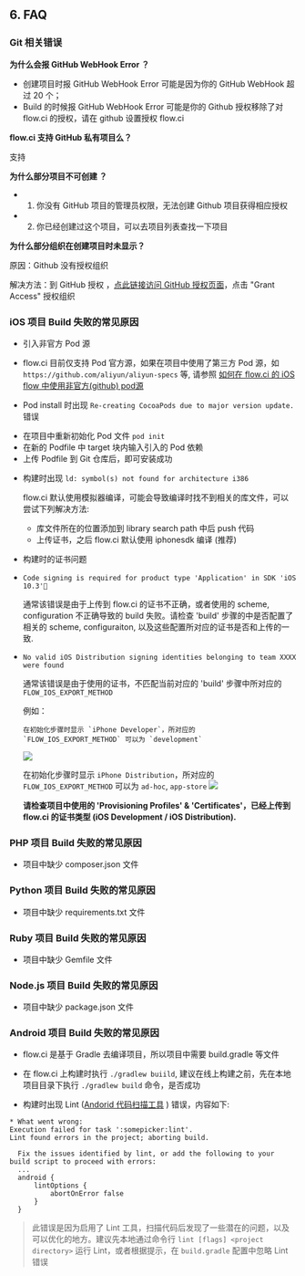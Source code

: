 ## 6. FAQ

### Git 相关错误

**为什么会报 GitHub WebHook Error ？**

- 创建项目时报 GitHub WebHook Error 可能是因为你的 GitHub WebHook 超过 20 个；
- Build 的时候报 GitHub WebHook Error 可能是你的 Github 授权移除了对 flow.ci 的授权，请在 github 设置授权 flow.ci 

**flow.ci 支持 GitHub 私有项目么？**

支持

**为什么部分项目不可创建 ？**

- 1. 你没有 GitHub 项目的管理员权限，无法创建 Github 项目获得相应授权
- 2. 你已经创建过这个项目，可以去项目列表查找一下项目 


**为什么部分组织在创建项目时未显示？**

原因：Github 没有授权组织

解决方法：到 GitHub 授权 ，[点此链接访问 GitHub 授权页面](https://github.com/settings/connections/applications/afcc2596ead856d71b16)，点击 "Grant Access" 授权组织


### iOS 项目 Build 失败的常见原因

- 引入非官方 Pod 源
 * flow.ci 目前仅支持 Pod 官方源，如果在项目中使用了第三方 Pod 源，如 `https://github.com/aliyun/aliyun-specs` 等, 请参照 [如何在 flow.ci 的 iOS flow 中使用非官方(github) pod源 ](http://blog.flow.ci/use-third-party-pod-source/)

- Pod install 时出现 `Re-creating CocoaPods due to major version update.` 错误
 * 在项目中重新初始化 Pod 文件 `pod init` 
 * 在新的 Podfile 中 target 块内输入引入的 Pod 依赖
 * 上传 Podfile 到 Git 仓库后，即可安装成功

- 构建时出现 `ld: symbol(s) not found for architecture i386`
  	
  	flow.ci 默认使用模拟器编译，可能会导致编译时找不到相关的库文件，可以尝试下列解决方法:
    - 库文件所在的位置添加到 library search path 中后 push 代码
    - 上传证书，之后 flow.ci 默认使用 iphonesdk 编译 (推荐)

- 构建时的证书问题
 * `Code signing is required for product type 'Application' in SDK 'iOS 10.3'`
 
      通常该错误是由于上传到 flow.ci 的证书不正确，或者使用的 scheme, configuration 不正确导致的 build 失败。请检查 'build' 步骤的中是否配置了相关的 scheme, configuraiton, 以及这些配置所对应的证书是否和上传的一致.   
 
 * `No valid iOS Distribution signing identities belonging to team XXXX were found`

     通常该错误是由于使用的证书，不匹配当前对应的 'build' 步骤中所对应的 `FLOW_IOS_EXPORT_METHOD` 
     
      例如：
          
	   在初始化步骤时显示 `iPhone Developer`，所对应的 `FLOW_IOS_EXPORT_METHOD` 可以为 `development`
     <img src="http://7xsn88.com1.z0.glb.clouddn.com/ios_faq_code_sign_err_1.png"></img>
     
     在初始化步骤时显示 `iPhone Distribution`，所对应的 `FLOW_IOS_EXPORT_METHOD` 可以为 `ad-hoc`, `app-store`
     <img src="http://7xsn88.com1.z0.glb.clouddn.com/ios_faq_code_sign_err_2.png"></img>
     
     **请检查项目中使用的 'Provisioning Profiles' & 'Certificates'，已经上传到 flow.ci 的证书类型 (iOS Development / iOS Distribution).**
    



### PHP 项目 Build 失败的常见原因

- 项目中缺少 composer.json 文件



### Python 项目 Build 失败的常见原因

- 项目中缺少 requirements.txt 文件


### Ruby 项目 Build 失败的常见原因

- 项目中缺少 Gemfile 文件


### Node.js 项目 Build 失败的常见原因

- 项目中缺少 package.json 文件


### Android 项目 Build 失败的常见原因

- flow.ci 是基于 Gradle 去编译项目，所以项目中需要 build.gradle 等文件

- 在 flow.ci 上构建时执行 `./gradlew buiild`, 建议在线上构建之前，先在本地项目目录下执行 `./gradlew build` 命令，是否成功

- 构建时出现 Lint ([Andorid 代码扫描工具](https://developer.android.com/studio/write/lint.html) ) 错误，内容如下:

```
* What went wrong:
Execution failed for task ':somepicker:lint'.
Lint found errors in the project; aborting build.

  Fix the issues identified by lint, or add the following to your build script to proceed with errors:
  ...
  android {
      lintOptions {
          abortOnError false
      }
  }
```

   > 此错误是因为启用了 Lint 工具，扫描代码后发现了一些潜在的问题，以及可以优化的地方。建议先本地通过命令行 `lint [flags] <project directory>` 运行 Lint，或者根据提示，在 `build.gradle` 配置中忽略 Lint 错误

